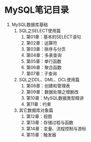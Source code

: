 # MySQL笔记目录

1. MySQL数据库基础
   1. SQL之SELECT使用篇
      1. 第01章：基本的SELECT语句
      2. 第02章：运算符
      3. 第03章：排序与分页
      4. 第04章：多表查询
      5. 第05章：单行函数
      6. 第06章：聚合函数
      7. 第07章：子查询
   2. SQL之DDL、DML、DCL使用篇
      1. 第08章：创建和管理表
      2. 第09章：数据处理之增删改
      3. 第10章：MySQL数据类型精讲
      4. 第11章：约束
   3. 其它数据库对象篇
      1. 第12章：视图
      2. 第13章：存储过程与函数
      3. 第14章：变量、流程控制与游标
      4. 第15章：触发器

